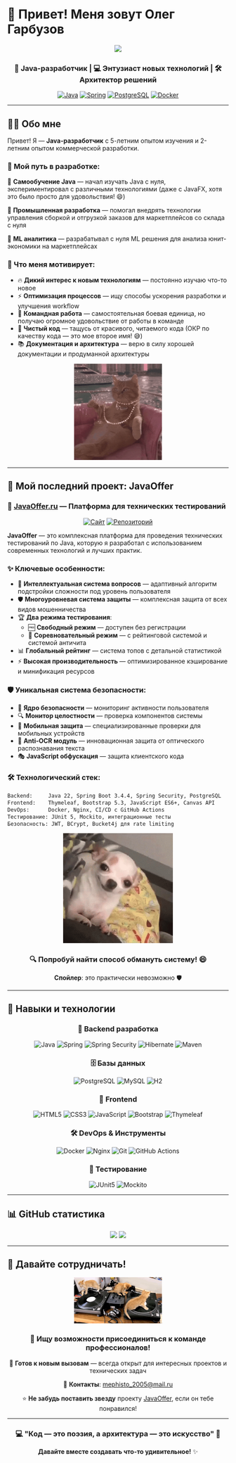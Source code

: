 # 👋 Привет! Меня зовут Олег Гарбузов 

<div align="center">
  <img src="https://raw.githubusercontent.com/OlegGarbuzov/OlegGarbuzov/main/zootopia-sunglasses.gif" width="300px"/>
  
  ### 🚀 Java-разработчик | 💻 Энтузиаст новых технологий | 🛠️ Архитектор решений
  
  [![Java](https://img.shields.io/badge/Java-ED8B00?style=for-the-badge&logo=openjdk&logoColor=white)](https://www.oracle.com/java/)
  [![Spring](https://img.shields.io/badge/Spring-6DB33F?style=for-the-badge&logo=spring&logoColor=white)](https://spring.io/)
  [![PostgreSQL](https://img.shields.io/badge/PostgreSQL-316192?style=for-the-badge&logo=postgresql&logoColor=white)](https://www.postgresql.org/)
  [![Docker](https://img.shields.io/badge/Docker-2496ED?style=for-the-badge&logo=docker&logoColor=white)](https://www.docker.com/)
</div>

---

## 🧑‍💻 Обо мне

Привет! Я — **Java-разработчик** с 5-летним опытом изучения и 2-летним опытом коммерческой разработки. 

### 🎯 Мой путь в разработке:

🌱 **Самообучение Java** — начал изучать Java с нуля, экспериментировал с различными технологиями (даже с JavaFX, хотя это было просто для удовольствия! 😄)

🏢 **Промышленная разработка** — помогал внедрять технологии управления сборкой и отгрузкой заказов для маркетплейсов со склада с нуля

🤖 **ML аналитика** — разрабатывал с нуля ML решения для анализа юнит-экономики на маркетплейсах

### 💪 Что меня мотивирует:

- 🔥 **Дикий интерес к новым технологиям** — постоянно изучаю что-то новое
- ⚡ **Оптимизация процессов** — ищу способы ускорения разработки и улучшения workflow
- 👥 **Командная работа** — самостоятельная боевая единица, но получаю огромное удовольствие от работы в команде
- 🎨 **Чистый код** — тащусь от красивого, читаемого кода (ОКР по качеству кода — это мое второе имя! 😅)
- 📚 **Документация и архитектура** — верю в силу хорошей документации и продуманной архитектуры

<div align="center">
  <img src="https://raw.githubusercontent.com/OlegGarbuzov/OlegGarbuzov/main/princess-kitty.gif" width="200px"/>
</div>

---

## 🚀 Мой последний проект: JavaOffer

### 🎯 [JavaOffer.ru](http://javaoffer.ru) — Платформа для технических тестирований

<div align="center">
  
[![Сайт](https://img.shields.io/badge/🌐_Сайт-javaoffer.ru-blue?style=for-the-badge)](http://javaoffer.ru)
[![Репозиторий](https://img.shields.io/badge/📂_GitHub-JavaOffer__public-green?style=for-the-badge)](https://github.com/OlegGarbuzov/JavaOffer_public)

</div>

**JavaOffer** — это комплексная платформа для проведения технических тестирований по Java, которую я разработал с использованием современных технологий и лучших практик.

### ✨ Ключевые особенности:

- 🧠 **Интеллектуальная система вопросов** — адаптивный алгоритм подстройки сложности под уровень пользователя
- 🛡️ **Многоуровневая система защиты** — комплексная защита от всех видов мошенничества
- 🏆 **Два режима тестирования**:
  - 🆓 **Свободный режим** — доступен без регистрации
  - 🏅 **Соревновательный режим** — с рейтинговой системой и системой античита
- 📊 **Глобальный рейтинг** — система топов с детальной статистикой
- ⚡ **Высокая производительность** — оптимизированное кэширование и минификация ресурсов

### 🛡️ Уникальная система безопасности:

- 🎯 **Ядро безопасности** — мониторинг активности пользователя
- 🔍 **Монитор целостности** — проверка компонентов системы  
- 📱 **Мобильная защита** — специализированные проверки для мобильных устройств
- 🎨 **Anti-OCR модуль** — инновационная защита от оптического распознавания текста
- 🎭 **JavaScript обфускация** — защита клиентского кода

### 🛠️ Технологический стек:

```
Backend:     Java 22, Spring Boot 3.4.4, Spring Security, PostgreSQL
Frontend:    Thymeleaf, Bootstrap 5.3, JavaScript ES6+, Canvas API
DevOps:      Docker, Nginx, CI/CD с GitHub Actions
Тестирование: JUnit 5, Mockito, интеграционные тесты
Безопасность: JWT, BCrypt, Bucket4j для rate limiting
```

<div align="center">
  <img src="https://raw.githubusercontent.com/OlegGarbuzov/OlegGarbuzov/main/lost-confused.gif" width="250px"/>
  
  ### 🔍 Попробуй найти способ обмануть систему! 😄
  **Спойлер**: это практически невозможно 🛡️
</div>

---

## 🎯 Навыки и технологии

<div align="center">

### 🔧 Backend разработка
![Java](https://img.shields.io/badge/Java-ED8B00?style=flat-square&logo=openjdk&logoColor=white)
![Spring](https://img.shields.io/badge/Spring_Boot-6DB33F?style=flat-square&logo=spring&logoColor=white)
![Spring Security](https://img.shields.io/badge/Spring_Security-6DB33F?style=flat-square&logo=spring&logoColor=white)
![Hibernate](https://img.shields.io/badge/Hibernate-59666C?style=flat-square&logo=hibernate&logoColor=white)
![Maven](https://img.shields.io/badge/Apache_Maven-C71A36?style=flat-square&logo=apache-maven&logoColor=white)

### 🗄️ Базы данных
![PostgreSQL](https://img.shields.io/badge/PostgreSQL-316192?style=flat-square&logo=postgresql&logoColor=white)
![MySQL](https://img.shields.io/badge/MySQL-005C84?style=flat-square&logo=mysql&logoColor=white)
![H2](https://img.shields.io/badge/H2-0078D4?style=flat-square&logo=database&logoColor=white)

### 🎨 Frontend
![HTML5](https://img.shields.io/badge/HTML5-E34F26?style=flat-square&logo=html5&logoColor=white)
![CSS3](https://img.shields.io/badge/CSS3-1572B6?style=flat-square&logo=css3&logoColor=white)
![JavaScript](https://img.shields.io/badge/JavaScript-F7DF1E?style=flat-square&logo=javascript&logoColor=black)
![Bootstrap](https://img.shields.io/badge/Bootstrap-563D7C?style=flat-square&logo=bootstrap&logoColor=white)
![Thymeleaf](https://img.shields.io/badge/Thymeleaf-005F0F?style=flat-square&logo=thymeleaf&logoColor=white)

### 🛠️ DevOps & Инструменты
![Docker](https://img.shields.io/badge/Docker-2496ED?style=flat-square&logo=docker&logoColor=white)
![Nginx](https://img.shields.io/badge/Nginx-009639?style=flat-square&logo=nginx&logoColor=white)
![Git](https://img.shields.io/badge/Git-F05032?style=flat-square&logo=git&logoColor=white)
![GitHub Actions](https://img.shields.io/badge/GitHub_Actions-2088FF?style=flat-square&logo=github-actions&logoColor=white)

### 🧪 Тестирование
![JUnit5](https://img.shields.io/badge/JUnit5-25A162?style=flat-square&logo=junit5&logoColor=white)
![Mockito](https://img.shields.io/badge/Mockito-FF6900?style=flat-square&logo=mockito&logoColor=white)

</div>

---

## 📊 GitHub статистика

<div align="center">
  <img height="180em" src="https://github-readme-stats.vercel.app/api?username=OlegGarbuzov&show_icons=true&theme=tokyonight&include_all_commits=true&count_private=true"/>
  <img height="180em" src="https://github-readme-stats.vercel.app/api/top-langs/?username=OlegGarbuzov&layout=compact&langs_count=8&theme=tokyonight"/>
</div>

---

## 🤝 Давайте сотрудничать!

<div align="center">
  <img src="https://raw.githubusercontent.com/OlegGarbuzov/OlegGarbuzov/main/227a5c68c832e1482ee0e24719401272886456454cb8d8566ee1fdcad4939f6d.gif" width="200px"/>
  
  ### 🎯 Ищу возможности присоединиться к команде профессионалов!
  
  🚀 **Готов к новым вызовам** — всегда открыт для интересных проектов и технических задач
  
  📧 **Контакты**: mephisto_2005@mail.ru
  
  ⭐ **Не забудь поставить звезду** проекту [JavaOffer](https://github.com/OlegGarbuzov/JavaOffer_public), если он тебе понравился!
</div>

---

<div align="center">
  
### 💻 "Код — это поэзия, а архитектура — это искусство" 🎨
  
**Давайте вместе создавать что-то удивительное!** ✨

</div>
